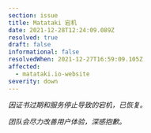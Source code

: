 ```yaml
---
section: issue
title: Matataki 宕机
date: 2021-12-28T12:24:09.089Z
resolved: true
draft: false
informational: false
resolvedWhen: 2021-12-27T16:59:09.105Z
affected:
  - matataki.io-website
severity: down
---
```

*因证书过期和服务停止导致的宕机，已恢复。*



*团队会尽力改善用户体验，深感抱歉。*